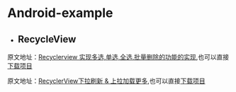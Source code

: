 # Android-example
* ## RecycleView
原文地址：[Recyclerview 实现多选,单选,全选,批量删除的功能的实现](https://github.com/guohaosir/RecyclerDemo/tree/master/RecycleviewCheckBoxDemo),也可以直接[下载项目](https://github.com/LeeYKKK/Android-example/blob/master/RecycleView/RecycleviewCheckBoxDemo.zip)

原文地址：[RecyclerView下拉刷新 & 上拉加载更多](https://github.com/alidili/Demos/tree/master/RecyclerViewRefreshDemo),也可以直接[下载项目](https://github.com/LeeYKKK/Android-example/blob/master/RecycleView/RecyclerViewRefreshDemo.zip)


